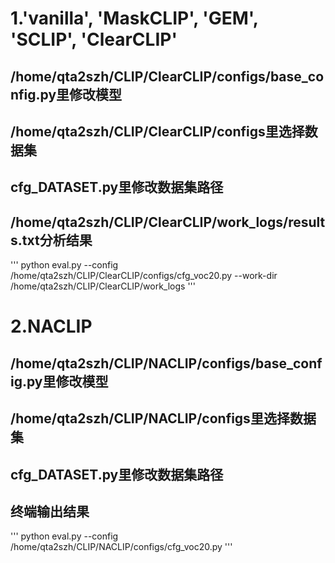 # 1.'vanilla', 'MaskCLIP', 'GEM', 'SCLIP', 'ClearCLIP'
## /home/qta2szh/CLIP/ClearCLIP/configs/base_config.py里修改模型
## /home/qta2szh/CLIP/ClearCLIP/configs里选择数据集
## cfg_DATASET.py里修改数据集路径
## /home/qta2szh/CLIP/ClearCLIP/work_logs/results.txt分析结果
'''
python eval.py     --config /home/qta2szh/CLIP/ClearCLIP/configs/cfg_voc20.py     --work-dir /home/qta2szh/CLIP/ClearCLIP/work_logs
'''

# 2.NACLIP
## /home/qta2szh/CLIP/NACLIP/configs/base_config.py里修改模型
## /home/qta2szh/CLIP/NACLIP/configs里选择数据集
## cfg_DATASET.py里修改数据集路径
## 终端输出结果
'''
python eval.py     --config /home/qta2szh/CLIP/NACLIP/configs/cfg_voc20.py
'''

